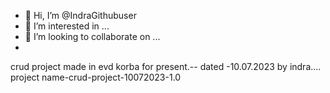 - 👋 Hi, I’m @IndraGithubuser
- 👀 I’m interested in ...
- 💞️ I’m looking to collaborate on ...
- 

<!---
IndraGithubuser/IndraGithubuser is a ✨ special ✨ repository because its `README.md` (this file) appears on your GitHub profile.
You can click the Preview link to take a look at your changes.
--->
 crud project made in evd korba for present.--
dated -10.07.2023 by indra....
project name-crud-project-10072023-1.0


